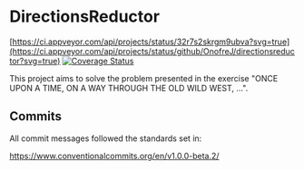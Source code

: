 # DirectionsReductor

[https://ci.appveyor.com/api/projects/status/32r7s2skrgm9ubva?svg=true](https://ci.appveyor.com/api/projects/status/github/OnofreJ/directionsreductor?svg=true)
[![Coverage Status](https://coveralls.io/repos/github/OnofreJ/DirectionsReductor/badge.svg?branch=master)](https://coveralls.io/github/OnofreJ/DirectionsReductor?branch=master)

This project aims to solve the problem presented in the exercise "ONCE UPON A TIME, ON A WAY THROUGH THE OLD WILD WEST, …".

## Commits
All commit messages followed the standards set in:

https://www.conventionalcommits.org/en/v1.0.0-beta.2/


